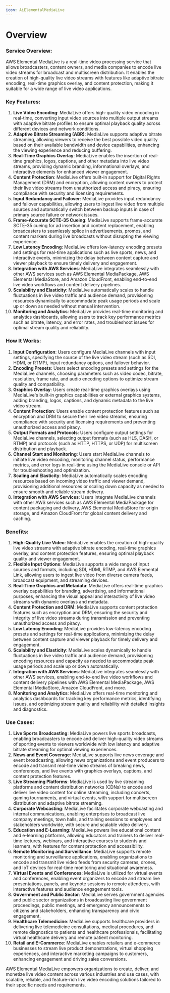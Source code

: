 ```yaml
---
icon: AiElementalMediaLive
---
```

# Overview

### Service Overview:

AWS Elemental MediaLive is a real-time video processing service that allows broadcasters, content owners, and media companies to encode live video streams for broadcast and multiscreen distribution. It enables the creation of high-quality live video streams with features like adaptive bitrate encoding, real-time graphics overlay, and content protection, making it suitable for a wide range of live video applications.

### Key Features:

1. **Live Video Encoding**: MediaLive offers high-quality video encoding in real-time, converting input video sources into multiple output streams with adaptive bitrate profiles to ensure optimal playback quality across different devices and network conditions.
2. **Adaptive Bitrate Streaming (ABR)**: MediaLive supports adaptive bitrate streaming, allowing viewers to receive the best possible video quality based on their available bandwidth and device capabilities, enhancing the viewing experience and reducing buffering.
3. **Real-Time Graphics Overlay**: MediaLive enables the insertion of real-time graphics, logos, captions, and other metadata into live video streams, providing dynamic branding, informational overlays, and interactive elements for enhanced viewer engagement.
4. **Content Protection**: MediaLive offers built-in support for Digital Rights Management (DRM) and encryption, allowing content owners to protect their live video streams from unauthorized access and piracy, ensuring compliance with security and licensing requirements.
5. **Input Redundancy and Failover**: MediaLive provides input redundancy and failover capabilities, allowing users to ingest live video from multiple sources and automatically switch between backup inputs in case of primary source failure or network issues.
6. **Frame-Accurate SCTE-35 Cueing**: MediaLive supports frame-accurate SCTE-35 cueing for ad insertion and content replacement, enabling broadcasters to seamlessly splice in advertisements, promos, and content markers during live broadcasts without disrupting the viewing experience.
7. **Low Latency Encoding**: MediaLive offers low-latency encoding presets and settings for real-time applications such as live sports, news, and interactive events, minimizing the delay between content capture and viewer playback to ensure timely delivery and engagement.
8. **Integration with AWS Services**: MediaLive integrates seamlessly with other AWS services such as AWS Elemental MediaPackage, AWS Elemental MediaStore, and Amazon CloudFront, enabling end-to-end live video workflows and content delivery pipelines.
9. **Scalability and Elasticity**: MediaLive automatically scales to handle fluctuations in live video traffic and audience demand, provisioning resources dynamically to accommodate peak usage periods and scale up or down as needed without manual intervention.
10. **Monitoring and Analytics**: MediaLive provides real-time monitoring and analytics dashboards, allowing users to track key performance metrics such as bitrate, latency, and error rates, and troubleshoot issues for optimal stream quality and reliability.

### How It Works:

1. **Input Configuration**: Users configure MediaLive channels with input settings, specifying the source of the live video stream (such as SDI, HDMI, or RTMP), input redundancy options, and failover behavior.
2. **Encoding Presets**: Users select encoding presets and settings for the MediaLive channels, choosing parameters such as video codec, bitrate, resolution, frame rate, and audio encoding options to optimize stream quality and compatibility.
3. **Graphics Overlay**: Users create real-time graphics overlays using MediaLive's built-in graphics capabilities or external graphics systems, adding branding, logos, captions, and dynamic metadata to the live video stream.
4. **Content Protection**: Users enable content protection features such as encryption and DRM to secure their live video streams, ensuring compliance with security and licensing requirements and preventing unauthorized access and piracy.
5. **Output Formats and Protocols**: Users configure output settings for MediaLive channels, selecting output formats (such as HLS, DASH, or RTMP) and protocols (such as HTTP, HTTPS, or UDP) for multiscreen distribution and playback.
6. **Channel Start and Monitoring**: Users start MediaLive channels to initiate live video encoding, monitoring channel status, performance metrics, and error logs in real-time using the MediaLive console or API for troubleshooting and optimization.
7. **Scaling and Elasticity**: MediaLive automatically scales encoding resources based on incoming video traffic and viewer demand, provisioning additional resources or scaling down capacity as needed to ensure smooth and reliable stream delivery.
8. **Integration with AWS Services**: Users integrate MediaLive channels with other AWS services such as AWS Elemental MediaPackage for content packaging and delivery, AWS Elemental MediaStore for origin storage, and Amazon CloudFront for global content delivery and caching.

### Benefits:

1. **High-Quality Live Video**: MediaLive enables the creation of high-quality live video streams with adaptive bitrate encoding, real-time graphics overlay, and content protection features, ensuring optimal playback quality and viewer engagement.
2. **Flexible Input Options**: MediaLive supports a wide range of input sources and formats, including SDI, HDMI, RTMP, and AWS Elemental Link, allowing users to ingest live video from diverse camera feeds, broadcast equipment, and streaming devices.
3. **Real-Time Graphics and Metadata**: MediaLive offers real-time graphics overlay capabilities for branding, advertising, and informational purposes, enhancing the visual appeal and interactivity of live video streams with dynamic overlays and metadata.
4. **Content Protection and DRM**: MediaLive supports content protection features such as encryption and DRM, ensuring the security and integrity of live video streams during transmission and preventing unauthorized access and piracy.
5. **Low Latency Encoding**: MediaLive provides low-latency encoding presets and settings for real-time applications, minimizing the delay between content capture and viewer playback for timely delivery and engagement.
6. **Scalability and Elasticity**: MediaLive scales dynamically to handle fluctuations in live video traffic and audience demand, provisioning encoding resources and capacity as needed to accommodate peak usage periods and scale up or down automatically.
7. **Integration with AWS Services**: MediaLive integrates seamlessly with other AWS services, enabling end-to-end live video workflows and content delivery pipelines with AWS Elemental MediaPackage, AWS Elemental MediaStore, Amazon CloudFront, and more.
8. **Monitoring and Analytics**: MediaLive offers real-time monitoring and analytics dashboards for tracking key performance metrics, identifying issues, and optimizing stream quality and reliability with detailed insights and diagnostics.

### Use Cases:

1. **Live Sports Broadcasting**: MediaLive powers live sports broadcasts, enabling broadcasters to encode and deliver high-quality video streams of sporting events to viewers worldwide with low latency and adaptive bitrate streaming for optimal viewing experiences.
2. **News and Event Coverage**: MediaLive supports live news coverage and event broadcasting, allowing news organizations and event producers to encode and transmit real-time video streams of breaking news, conferences, and live events with graphics overlays, captions, and content protection features. 
3. **Live Streaming Platforms**: MediaLive is used by live streaming platforms and content distribution networks (CDNs) to encode and deliver live video content for online streaming, including concerts, gaming tournaments, and virtual events, with support for multiscreen distribution and adaptive bitrate streaming.
4. **Corporate Webcasting**: MediaLive facilitates corporate webcasting and internal communications, enabling enterprises to broadcast live company meetings, town halls, and training sessions to employees and stakeholders worldwide, with secure and scalable video delivery.
5. **Education and E-Learning**: MediaLive powers live educational content and e-learning platforms, allowing educators and trainers to deliver real-time lectures, webinars, and interactive courses to students and learners, with features for content protection and accessibility.
6. **Remote Monitoring and Surveillance**: MediaLive supports remote monitoring and surveillance applications, enabling organizations to encode and transmit live video feeds from security cameras, drones, and IoT devices for real-time monitoring and situational awareness.
7. **Virtual Events and Conferences**: MediaLive is utilized for virtual events and conferences, enabling event organizers to encode and stream live presentations, panels, and keynote sessions to remote attendees, with interactive features and audience engagement tools.
8. **Government and Public Sector**: MediaLive serves government agencies and public sector organizations in broadcasting live government proceedings, public meetings, and emergency announcements to citizens and stakeholders, enhancing transparency and civic engagement.
9. **Healthcare Telemedicine**: MediaLive supports healthcare providers in delivering live telemedicine consultations, medical procedures, and remote diagnostics to patients and healthcare professionals, facilitating virtual healthcare delivery and remote patient monitoring.
10. **Retail and E-Commerce**: MediaLive enables retailers and e-commerce businesses to stream live product demonstrations, virtual shopping experiences, and interactive marketing campaigns to customers, enhancing engagement and driving sales conversions.

AWS Elemental MediaLive empowers organizations to create, deliver, and monetize live video content across various industries and use cases, with scalable, reliable, and feature-rich live video encoding solutions tailored to their specific needs and requirements.

